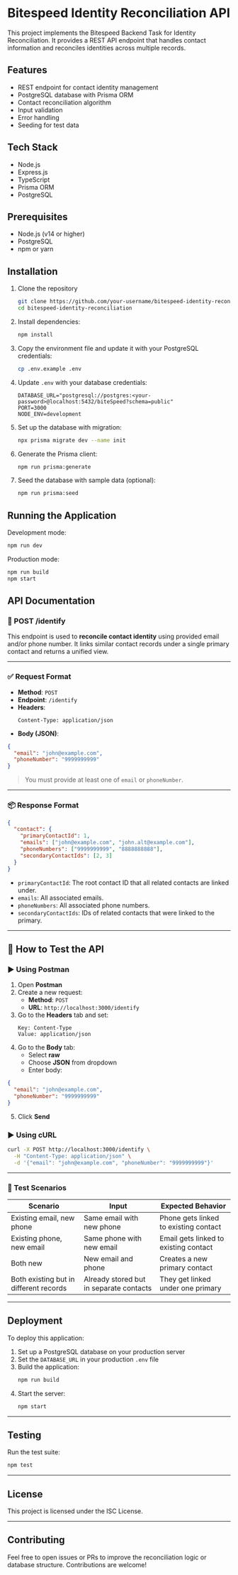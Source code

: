 # Bitespeed Identity Reconciliation API

This project implements the Bitespeed Backend Task for Identity Reconciliation. It provides a REST API endpoint that handles contact information and reconciles identities across multiple records.

## Features

- REST endpoint for contact identity management
- PostgreSQL database with Prisma ORM
- Contact reconciliation algorithm
- Input validation
- Error handling
- Seeding for test data

## Tech Stack

- Node.js
- Express.js
- TypeScript
- Prisma ORM
- PostgreSQL

## Prerequisites

- Node.js (v14 or higher)
- PostgreSQL
- npm or yarn

## Installation

1. Clone the repository
   ```bash
   git clone https://github.com/your-username/bitespeed-identity-reconciliation.git
   cd bitespeed-identity-reconciliation
   ```

2. Install dependencies:
   ```bash
   npm install
   ```

3. Copy the environment file and update it with your PostgreSQL credentials:
   ```bash
   cp .env.example .env
   ```

4. Update `.env` with your database credentials:
   ```
   DATABASE_URL="postgresql://postgres:<your-password>@localhost:5432/biteSpeed?schema=public"
   PORT=3000
   NODE_ENV=development
   ```

5. Set up the database with migration:
   ```bash
   npx prisma migrate dev --name init
   ```

6. Generate the Prisma client:
   ```bash
   npm run prisma:generate
   ```

7. Seed the database with sample data (optional):
   ```bash
   npm run prisma:seed
   ```

## Running the Application

Development mode:
```bash
npm run dev
```

Production mode:
```bash
npm run build
npm start
```

## API Documentation

### 🔹 POST /identify

This endpoint is used to **reconcile contact identity** using provided email and/or phone number. It links similar contact records under a single primary contact and returns a unified view.

---

### ✅ Request Format

- **Method**: `POST`
- **Endpoint**: `/identify`
- **Headers**:
  ```
  Content-Type: application/json
  ```
- **Body (JSON)**:

```json
{
  "email": "john@example.com",
  "phoneNumber": "9999999999"
}
```

> You must provide at least one of `email` or `phoneNumber`.

---

### 📦 Response Format

```json
{
  "contact": {
    "primaryContactId": 1,
    "emails": ["john@example.com", "john.alt@example.com"],
    "phoneNumbers": ["9999999999", "8888888888"],
    "secondaryContactIds": [2, 3]
  }
}
```

- `primaryContactId`: The root contact ID that all related contacts are linked under.
- `emails`: All associated emails.
- `phoneNumbers`: All associated phone numbers.
- `secondaryContactIds`: IDs of related contacts that were linked to the primary.

---

## 🧪 How to Test the API

### ▶️ Using Postman

1. Open **Postman**
2. Create a new request:
   - **Method**: `POST`
   - **URL**: `http://localhost:3000/identify`
3. Go to the **Headers** tab and set:
   ```
   Key: Content-Type
   Value: application/json
   ```
4. Go to the **Body** tab:
   - Select **raw**
   - Choose **JSON** from dropdown
   - Enter body:

```json
{
  "email": "john@example.com",
  "phoneNumber": "9999999999"
}
```

5. Click **Send**

### ▶️ Using cURL

```bash
curl -X POST http://localhost:3000/identify \
  -H "Content-Type: application/json" \
  -d '{"email": "john@example.com", "phoneNumber": "9999999999"}'
```

---

### 🔄 Test Scenarios

| Scenario | Input | Expected Behavior |
|---------|-------|--------------------|
| Existing email, new phone | Same email with new phone | Phone gets linked to existing contact |
| Existing phone, new email | Same phone with new email | Email gets linked to existing contact |
| Both new | New email and phone | Creates a new primary contact |
| Both existing but in different records | Already stored but in separate contacts | They get linked under one primary |

---

## Deployment

To deploy this application:

1. Set up a PostgreSQL database on your production server
2. Set the `DATABASE_URL` in your production `.env` file
3. Build the application:
   ```bash
   npm run build
   ```
4. Start the server:
   ```bash
   npm start
   ```

---

## Testing

Run the test suite:
```bash
npm test
```

---

## License

This project is licensed under the ISC License.

---

## Contributing

Feel free to open issues or PRs to improve the reconciliation logic or database structure. Contributions are welcome!
